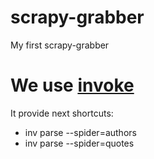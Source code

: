 # scrapy-grabber
My first scrapy-grabber

# We use [invoke](https://pypi.org/project/invoke/)

It provide next shortcuts: 

 - inv parse --spider=authors
 - inv parse --spider=quotes
 
